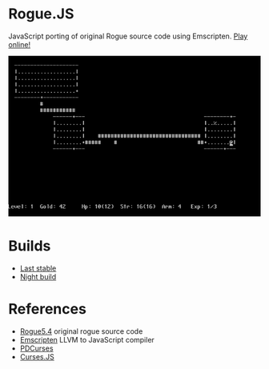 Rogue.JS
========

JavaScript porting of original Rogue source code using Emscripten. [Play online!](http://mad4j.github.io/rogue.js/rogue.html)

![Rogue](in-game.png)

# Builds
* [Last stable](https://github.com/mad4j/rogue.js/tree/gh-pages/)
* [Night build](https://github.com/mad4j/rogue.js/tree/master/dist)

# References
* [Rogue5.4](http://rogue.rogueforge.net/rogue-5-4/) original rogue source code
* [Emscripten](https://github.com/kripken/emscripten/wiki) LLVM to JavaScript compiler
* [PDCurses](https://github.com/wmcbrine/PDCurses)
* [Curses.JS](https://github.com/mad4j/curses.js)

